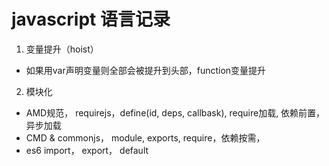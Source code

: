 # javascript 语言记录
1. 变量提升（hoist）
  - 如果用var声明变量则全部会被提升到头部，function变量提升
2. 模块化
  - AMD规范， requirejs，define(id, deps, callbask), require加载, 依赖前置， 异步加载
  - CMD & commonjs， module, exports, require，依赖按需，
  - es6 import， export， default
